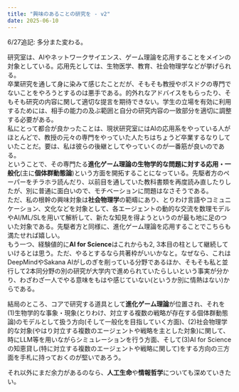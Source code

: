 ```yaml
---
title: "興味のあることの研究を - v2"
date: 2025-06-10
---
```


6/27追記: 多分また変わる。

研究室は、AIやネットワークサイエンス、ゲーム理論を応用することをメインの対象としている。応用先としては、生物医学、教育、社会物理学などが挙げられる。  
卒業研究を通して身に染みて感じたことだが、そもそも教授やポスドクの専門でないことをやろうとするのは悪手である。的外れなアドバイスをもらったり、そもそも研究の内容に関して適切な提言を期待できない。学生の立場を有効に利用するためには、相手の能力の及ぶ範囲と自分の研究内容の一致部分を適切に調整する必要がある。  
私にとって都合が良かったことは、現状研究室にはAIの応用系をやっている人がほとんどで、教授の元々の専門をやっていた人たちはちょうど卒業するなりしていたことだ。要は、私は彼らの後継としてやっていくのが一番筋が良いのである。  
ということで、その専門たる**進化ゲーム理論の生物学的な問題に対する応用・一般化**(主に**個体群動態論**)という方面を開拓することになっている。先駆者方のペーパーをチラホラ読んだり、以前目を通していた教科書類を再度読み直したりしたが、別に普通に面白いので、モチベーションに問題はなさそうである。  
ただ、私の根幹の興味対象は**社会物理学**の範疇にあり、とりわけ言語やコミュニケーション、文化などを対象として、各エージェントの動的な交流を数理モデルやAI/ML/SLを用いて解析して、新たな知見を得ようというのが最も地に足のついた対象である。先駆者方と同様に、進化ゲーム理論を応用することでこちらも満たせれば嬉しい。  
もう一つ、経験値的に**AI for Science**はこれからも2, 3本目の柱として継続していけるとは思う。ただ、やるとするなら共著枠がいいかなと。なぜなら、これはDeepMindやSakana AIがしのぎを削っている分野であるほか、そもそも私と並行して2本同分野の別の研究が大学内で進められていたらしいという事実が分かり、わざわざ一人でやる意味をもはや感じていない(というか別に情熱はない)からである。

結局のところ、コアで研究する道具として**進化ゲーム理論**が位置され、それを(1)生物学的な事象・現象(とりわけ、対立する複数の戦略が存在する個体群動態論)のモデルとして扱う方向(そして一般化を目指していく方面)、(2)社会物理学的な対象(やはり対立する複数のエージェントや戦略を主とした対象)に関して、時にLLM等を用いながらシミュレーションを行う方面、そして(3)AI for Scienceの知恵貸し(特に対立する複数のエージェントや戦略に関して)をする方向の三方面を手札に持っておくのが堅いであろう。

それ以外にまだ余力があるのなら、**人工生命**や**情報哲学**についても深めていきたい。